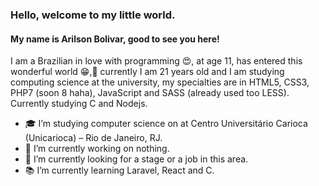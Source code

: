 ### Hello, welcome to my little world.

#### My name is Arilson Bolivar, good to see you here!

I am a Brazilian in love with programming 😍, at age 11, has entered this wonderful world 😁,🧐 currently I am 21 years old and I am studying computing science at the university, my specialties are in HTML5, CSS3, PHP7 (soon 8 haha), JavaScript and SASS (already used too LESS). Currently studying C and Nodejs.

- 🎓 I’m studying computer science on at Centro Universitário Carioca (Unicarioca) – Rio de Janeiro, RJ.
- 🔭 I’m currently working on nothing.
- 🧐 I’m currently looking for a stage or a job in this area.
- 📚 I’m currently learning Laravel, React and C.
